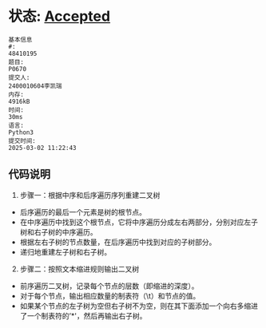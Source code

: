 # 状态: [Accepted](http://dsbpython.openjudge.cn/dspythonbook/solution/48410195/)
```
基本信息
#:
48410195
题目:
P0670
提交人:
2400010604李凯瑞
内存:
4916kB
时间:
30ms
语言:
Python3
提交时间:
2025-03-02 11:22:43
```

## 代码说明
1. 步骤一：根据中序和后序遍历序列重建二叉树
- 后序遍历的最后一个元素是树的根节点。
- 在中序遍历中找到这个根节点，它将中序遍历分成左右两部分，分别对应左子树和右子树的中序遍历。
- 根据左右子树的节点数量，在后序遍历中找到对应的子树部分。
- 递归地重建左子树和右子树。
2. 步骤二：按照文本缩进规则输出二叉树
- 前序遍历二叉树，记录每个节点的层数（即缩进的深度）。
- 对于每个节点，输出相应数量的制表符（\t）和节点的值。
- 如果某个节点的左子树为空但右子树不为空，则在其下面添加一个向右多缩进了一个制表符的’*'，然后再输出右子树。